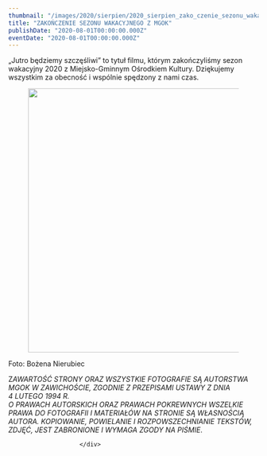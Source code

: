 ```yaml
---
thumbnail: "/images/2020/sierpien/2020_sierpien_zako_czenie_sezonu_wakacyjnego_z_mgok_2020_08_zako_czenie_sezonu_wakacyjnego_z_mgok_zd1.jpg"
title: "ZAKOŃCZENIE SEZONU WAKACYJNEGO Z MGOK"
publishDate: "2020-08-01T00:00:00.000Z"
eventDate: "2020-08-01T00:00:00.000Z"
---
```


<div class="entry-content">
							
							
<p>„Jutro będziemy szczęśliwi” to tytuł filmu, którym zakończyliśmy sezon wakacyjny 2020 z Miejsko-Gminnym Ośrodkiem Kultury. Dziękujemy wszystkim za obecność i wspólnie spędzony z nami czas.</p>



<figure class="wp-block-image size-large"><img fetchpriority="high" decoding="async" width="800" height="531" src="/images/2020/sierpien/2020_sierpien_zako_czenie_sezonu_wakacyjnego_z_mgok_2020_08_zako_czenie_sezonu_wakacyjnego_z_mgok_zd1.jpg" alt="" class="wp-image-7634" srcset="/images/2020/sierpien/2020_sierpien_zako_czenie_sezonu_wakacyjnego_z_mgok_2020_08_zako_czenie_sezonu_wakacyjnego_z_mgok_zd1.jpg 800w, /images/2020/sierpien/zd1-300x199.jpg 300w, /images/2020/sierpien/zd1-768x510.jpg 768w" sizes="(max-width: 800px) 100vw, 800px"></figure>



<p>Foto: Bożena Nierubiec</p>



<p></p>



<p>Z<em>AWARTOŚĆ STRONY ORAZ WSZYSTKIE FOTOGRAFIE SĄ AUTORSTWA MGOK W ZAWICHOŚCIE, ZGODNIE Z PRZEPISAMI USTAWY Z DNIA&nbsp;</em><br><em>4 LUTEGO 1994 R.<br>O PRAWACH AUTORSKICH ORAZ PRAWACH POKREWNYCH WSZELKIE PRAWA DO FOTOGRAFII I MATERIAŁÓW NA STRONIE SĄ WŁASNOŚCIĄ AUTORA. KOPIOWANIE, POWIELANIE I ROZPOWSZECHNIANIE TEKSTÓW, ZDJĘĆ, JEST ZABRONIONE I WYMAGA ZGODY NA PIŚMIE</em>.</p>
						
						</div>
